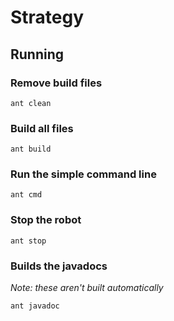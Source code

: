 # Strategy

## Running

### Remove build files

	ant clean

### Build all files

	ant build

### Run the simple command line

	ant cmd

### Stop the robot

	ant stop

### Builds the javadocs
_Note: these aren't built automatically_

	ant javadoc
